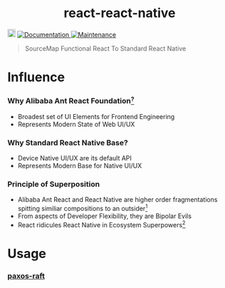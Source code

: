<h1 align="center">react-react-native </h1>
<p>
  <a href="https://www.npmjs.com/package/react-react-native"><img src="https://badge.fury.io/js/react-react-native.svg" alt="npm version" height="18"></a>
  <a href="https://github.com/paxos-raft/paxos-raft/tree/master/packages/react-react-native#readme" target="_blank">
    <img alt="Documentation" src="https://img.shields.io/badge/documentation-yes-brightgreen.svg" />
  </a>
  <a href="https://github.com/paxos-raft/paxos-raft/graphs/commit-activity" target="_blank">
    <img alt="Maintenance" src="https://img.shields.io/badge/Maintained%3F-yes-green.svg" />
  </a>
</p>

> SourceMap Functional React To Standard React Native

# Influence

### Why Alibaba Ant React Foundation<a href="https://github.com/paxos-raft/paxos-raft/tree/master/packages/gatsby-ant" target="_blank"><sup>?</sup></a> 
* Broadest set of UI Elements for Frontend Engineering
* Represents Modern State of Web UI/UX 

### Why Standard React Native Base?
* Device Native UI/UX are its default API
* Represents Modern Base for Native UI/UX 

### Principle of Superposition
* Alibaba Ant React and React Native are higher order fragmentations spitting similiar compositions to an outsider<a href="https://github.com/necolas/react-native-web" target="_blank"><sup>1</sup></a> 
* From aspects of Developer Flexibility, they are Bipolar Evils
* React ridicules React Native in Ecosystem Superpowers<a href="https://trends.google.com/trends/explore?q=%2Fm%2F012l1vxv,React%20Native" target="_blank"><sup>2</sup></a>

# Usage
### [paxos-raft](https://github.com/paxos-raft/paxos-raft#readme)

